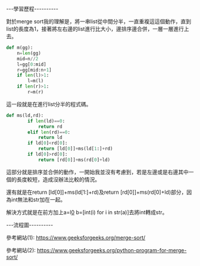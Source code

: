 ---學習歷程----------

對於merge sort我的理解是，將一串list從中間分半，一直重複這這個動作，直到list的長度為1，接著將左右邊的list進行比大小，邊排序邊合併，一層一層進行上去。
```Python
def m(gg):
    n=len(gg)
    mid=n//2
    l=gg[0:mid]
    r=gg[mid:n+1]
    if len(l)>1:
        l=m(l)
    if len(r)>1:
        r=m(r)
```      
這一段就是在進行list分半的程式碼。
```Python
def ms(ld,rd):
        if len(ld)==0:
            return rd
        elif len(rd)==0:
            return ld
        if ld[0]<rd[0]:
            return [ld[0]]+ms(ld[1:]+rd)
        if ld[0]>rd[0]:
            return [rd[0]]+ms(rd[0]+ld)
```
這部分就是排序並合併的動作，一開始我並沒有考慮到，若是左邊或是右邊其中一個的長度較短，造成沒辦法比較的情況。

還有就是在return [ld[0]]+ms(ld[1:]+rd)及return [rd[0]]+ms(rd[0]+ld)部分，因為int無法和str加在一起。

解決方式就是在前方加上a=l[0](r[0])   b=[int(i) for i in str(a)]去將int轉成str。

---流程圖----------

參考網站(1): https://www.geeksforgeeks.org/merge-sort/

參考網站(2): https://www.geeksforgeeks.org/python-program-for-merge-sort/
